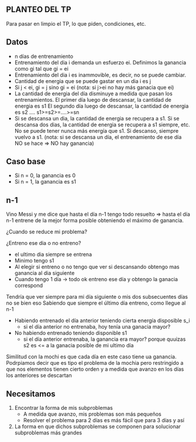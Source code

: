 ## PLANTEO DEL TP
Para pasar en limpio el TP, lo que piden, condiciones, etc.

## Datos
- n días de entrenamiento
- Entrenamiento del dia i demanda un esfuerzo ei. Definimos la ganancia como gi tal que
  gi = ei
- Entrenamiento del dia i es inammovible, es decir, no se puede cambiar.
- Cantidad de energia que se puede gastar en un dia i es j
- Si j < ei, gi = j sino gi = ei (nota: si j>ei no hay más ganacia que ei)
- La cantidad de energia del día disminuye a medida que pasan los entrenamientos.
  El primer día luego de descansar, la cantidad de energia es s1
  El segundo día luego de descansar, la cantidad de energia es s2
  .... s1>=s2>=....>=sn
- Si se descansa un dia, la cantidad de energia se recupera a s1. Si se descansa dos dias, la cantidad de energia se recupera a s1 siempre, etc. No se puede tener nunca más energía que s1. Si descanso, siempre vuelvo a s1.
  (nota: si se descansa un día, el entrenamiento de ese día NO se hace => NO hay ganancia)

## Caso base
- Si n = 0, la ganancia es 0
- Si n = 1, la ganancia es s1


## n-1
Vino Messi y me dice que hasta el día n-1 tengo todo resuelto => hasta el día n-1 entrene de la mejor forma posible obteniendo el máximo de ganancia.

¿Cuando se reduce mi problema?

¿Entreno ese dia o no entreno?
- el ultimo dia siempre se entrena
- Minimo tengo s1
- Al elegir si entreno o no tengo que ver si descansando obtengo mas ganancia al dia siguiente
- Cuando tengo 1 día -> todo ok entreno ese día y obtengo la ganacia correspond

Tendría que ver siempre para mi día siguiente o mis dos subsecuentes días no se bien eso
Sabiendo que siempre el último día entreno, como llegue al n-1
- Habiendo entrenado el día anterior teniendo cierta energía disposible s_i
    - si el día anterior no entrenaba, hoy tenía una ganacia mayor?
- No habiendo entrenado teniendo disponible s1
    - si el día anterior entrenaba, la ganancia era mayor? porque quuizas s2 es <= a la ganacia posible de mi ultimo día 

Similitud con la mochi es que cada día en este caso tiene ua ganancia. Podrpiamos decir que es tipo el problema de la mochia pero restringido a que 
nos elementos tienen cierto orden y a medida que avanzo en los días los anteriores se descartan



## Necesitamos
1. Encontrar la forma de mis subproblemas
   - A medida que avanzo, mis problemas son más pequeños
   - Resolver el problema para 2 días es más fácil que para 3 días y así
2. La forma en que dichos subproblemas se componen para solucionar subproblemas más grandes